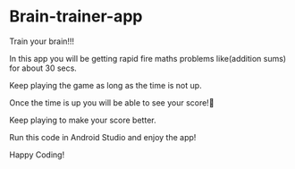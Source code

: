 # Brain-trainer-app
Train your brain!!!

In this app you will be getting rapid fire maths problems like(addition sums) for about 30 secs.

Keep playing the game as long as the time is not up.

Once the time is up you will be able to see your score!💯

Keep playing to make your score better.

Run this code in Android Studio and enjoy the app!

Happy Coding!
